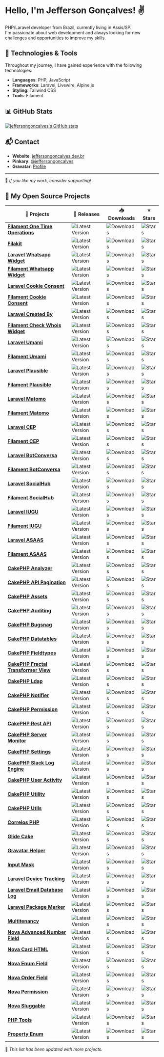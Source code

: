 # Hello, I'm Jefferson Gonçalves! ✌️

PHP/Laravel developer from Brazil, currently living in Assis/SP.  
I'm passionate about web development and always looking for new challenges and opportunities to improve my skills.

## 🚀 Technologies & Tools

Throughout my journey, I have gained experience with the following technologies:

- **Languages**: PHP, JavaScript
- **Frameworks**: Laravel, Livewire, Alpine.js
- **Styling**: Tailwind CSS
- **Tools**: Filament

## 📊 GitHub Stats

[![jeffersongoncalves's GitHub stats](https://github-readme-stats.jeffersongoncalves.dev.br/api?username=jeffersongoncalves&show_icons=true&hide=&count_private=true&title_color=0891b2&text_color=ffffff&icon_color=0891b2&bg_color=1c1917&hide_border=true&show_icons=true)](http://www.github.com/jeffersongoncalves)

## 📬 Contact

- **Website**: [jeffersongoncalves.dev.br](https://jeffersongoncalves.dev.br)
- **Pinkary**: [@jeffersongoncalves](https://pinkary.com/@jeffersongoncalves)
- **Gravatar**: [Profile](https://gravatar.com/jeffersonsimaogoncalves)

---

🎯 *If you like my work, consider supporting!*

## 🚀 My Open Source Projects

| 🎁 Projects                                                                                                    | 🚀 Releases                                                                                                                          | 📥 Downloads                                                                                                                     | ⭐ Stars                                                                                                             |
|----------------------------------------------------------------------------------------------------------------|--------------------------------------------------------------------------------------------------------------------------------------|----------------------------------------------------------------------------------------------------------------------------------|---------------------------------------------------------------------------------------------------------------------|
| [**Filament One Time Operations**](https://github.com/jeffersongoncalves/filament-one-time-operations)         | ![Latest Version](https://img.shields.io/packagist/v/jeffersongoncalves/filament-one-time-operations.svg?style=flat-square)          | ![Downloads](https://img.shields.io/packagist/dt/jeffersongoncalves/filament-one-time-operations.svg?style=flat-square)          | ![Stars](https://img.shields.io/github/stars/jeffersongoncalves/filament-one-time-operations?style=flat-square)     |
| [**Filakit**](https://github.com/jeffersongoncalves/filakit)                                                   | ![Latest Version](https://img.shields.io/packagist/v/jeffersongoncalves/filakit.svg?style=flat-square)                               | ![Downloads](https://img.shields.io/packagist/dt/jeffersongoncalves/filakit.svg?style=flat-square)                               | ![Stars](https://img.shields.io/github/stars/jeffersongoncalves/filakit?style=flat-square)                          |
| [**Laravel Whatsapp Widget**](https://github.com/jeffersongoncalves/laravel-whatsapp-widget)                   | ![Latest Version](https://img.shields.io/packagist/v/jeffersongoncalves/laravel-whatsapp-widget.svg?style=flat-square)               | ![Downloads](https://img.shields.io/packagist/dt/jeffersongoncalves/laravel-whatsapp-widget.svg?style=flat-square)               | ![Stars](https://img.shields.io/github/stars/jeffersongoncalves/laravel-whatsapp-widget?style=flat-square)          |
| [**Filament Whatsapp Widget**](https://github.com/jeffersongoncalves/filament-whatsapp-widget)                 | ![Latest Version](https://img.shields.io/packagist/v/jeffersongoncalves/filament-whatsapp-widget.svg?style=flat-square)              | ![Downloads](https://img.shields.io/packagist/dt/jeffersongoncalves/filament-whatsapp-widget.svg?style=flat-square)              | ![Stars](https://img.shields.io/github/stars/jeffersongoncalves/filament-whatsapp-widget?style=flat-square)         |
| [**Laravel Cookie Consent**](https://github.com/jeffersongoncalves/laravel-cookie-consent)                     | ![Latest Version](https://img.shields.io/packagist/v/jeffersongoncalves/laravel-cookie-consent.svg?style=flat-square)                | ![Downloads](https://img.shields.io/packagist/dt/jeffersongoncalves/laravel-cookie-consent.svg?style=flat-square)                | ![Stars](https://img.shields.io/github/stars/jeffersongoncalves/laravel-cookie-consent?style=flat-square)           |
| [**Filament Cookie Consent**](https://github.com/jeffersongoncalves/filament-cookie-consent)                   | ![Latest Version](https://img.shields.io/packagist/v/jeffersongoncalves/filament-cookie-consent.svg?style=flat-square)               | ![Downloads](https://img.shields.io/packagist/dt/jeffersongoncalves/filament-cookie-consent.svg?style=flat-square)               | ![Stars](https://img.shields.io/github/stars/jeffersongoncalves/filament-cookie-consent?style=flat-square)          |
| [**Laravel Created By**](https://github.com/jeffersongoncalves/laravel-created-by)                             | ![Latest Version](https://img.shields.io/packagist/v/jeffersongoncalves/laravel-created-by.svg?style=flat-square)                    | ![Downloads](https://img.shields.io/packagist/dt/jeffersongoncalves/laravel-created-by.svg?style=flat-square)                    | ![Stars](https://img.shields.io/github/stars/jeffersongoncalves/laravel-created-by?style=flat-square)               |
| [**Filament Check Whois Widget**](https://github.com/jeffersongoncalves/filament-check-whois-widget)           | ![Latest Version](https://img.shields.io/packagist/v/jeffersongoncalves/filament-check-whois-widget.svg?style=flat-square)           | ![Downloads](https://img.shields.io/packagist/dt/jeffersongoncalves/filament-check-whois-widget.svg?style=flat-square)           | ![Stars](https://img.shields.io/github/stars/jeffersongoncalves/filament-check-whois-widget?style=flat-square)      |
| [**Laravel Umami**](https://github.com/jeffersongoncalves/laravel-umami)                                       | ![Latest Version](https://img.shields.io/packagist/v/jeffersongoncalves/laravel-umami.svg?style=flat-square)                         | ![Downloads](https://img.shields.io/packagist/dt/jeffersongoncalves/laravel-umami.svg?style=flat-square)                         | ![Stars](https://img.shields.io/github/stars/jeffersongoncalves/laravel-umami?style=flat-square)                    |
| [**Filament Umami**](https://github.com/jeffersongoncalves/filament-umami)                                     | ![Latest Version](https://img.shields.io/packagist/v/jeffersongoncalves/filament-umami.svg?style=flat-square)                        | ![Downloads](https://img.shields.io/packagist/dt/jeffersongoncalves/filament-umami.svg?style=flat-square)                        | ![Stars](https://img.shields.io/github/stars/jeffersongoncalves/filament-umami?style=flat-square)                   |
| [**Laravel Plausible**](https://github.com/jeffersongoncalves/laravel-plausible)                               | ![Latest Version](https://img.shields.io/packagist/v/jeffersongoncalves/laravel-plausible.svg?style=flat-square)                     | ![Downloads](https://img.shields.io/packagist/dt/jeffersongoncalves/laravel-plausible.svg?style=flat-square)                     | ![Stars](https://img.shields.io/github/stars/jeffersongoncalves/laravel-plausible?style=flat-square)                |
| [**Filament Plausible**](https://github.com/jeffersongoncalves/filament-plausible)                             | ![Latest Version](https://img.shields.io/packagist/v/jeffersongoncalves/filament-plausible.svg?style=flat-square)                    | ![Downloads](https://img.shields.io/packagist/dt/jeffersongoncalves/filament-plausible.svg?style=flat-square)                    | ![Stars](https://img.shields.io/github/stars/jeffersongoncalves/filament-plausible?style=flat-square)               |
| [**Laravel Matomo**](https://github.com/jeffersongoncalves/laravel-matomo)                                     | ![Latest Version](https://img.shields.io/packagist/v/jeffersongoncalves/laravel-matomo.svg?style=flat-square)                        | ![Downloads](https://img.shields.io/packagist/dt/jeffersongoncalves/laravel-matomo.svg?style=flat-square)                        | ![Stars](https://img.shields.io/github/stars/jeffersongoncalves/laravel-matomo?style=flat-square)                   |
| [**Filament Matomo**](https://github.com/jeffersongoncalves/filament-matomo)                                   | ![Latest Version](https://img.shields.io/packagist/v/jeffersongoncalves/filament-matomo.svg?style=flat-square)                       | ![Downloads](https://img.shields.io/packagist/dt/jeffersongoncalves/filament-matomo.svg?style=flat-square)                       | ![Stars](https://img.shields.io/github/stars/jeffersongoncalves/filament-matomo?style=flat-square)                  |
| [**Laravel CEP**](https://github.com/jeffersongoncalves/laravel-cep)                                           | ![Latest Version](https://img.shields.io/packagist/v/jeffersongoncalves/laravel-cep.svg?style=flat-square)                           | ![Downloads](https://img.shields.io/packagist/dt/jeffersongoncalves/laravel-cep.svg?style=flat-square)                           | ![Stars](https://img.shields.io/github/stars/jeffersongoncalves/laravel-cep?style=flat-square)                      |
| [**Filament CEP**](https://github.com/jeffersongoncalves/filament-cep)                                         | ![Latest Version](https://img.shields.io/packagist/v/jeffersongoncalves/filament-cep.svg?style=flat-square)                          | ![Downloads](https://img.shields.io/packagist/dt/jeffersongoncalves/filament-cep.svg?style=flat-square)                          | ![Stars](https://img.shields.io/github/stars/jeffersongoncalves/filament-cep?style=flat-square)                     |
| [**Laravel BotConversa**](https://github.com/jeffersongoncalves/laravel-bot-conversa)                          | ![Latest Version](https://img.shields.io/packagist/v/jeffersongoncalves/laravel-bot-conversa.svg?style=flat-square)                  | ![Downloads](https://img.shields.io/packagist/dt/jeffersongoncalves/laravel-bot-conversa.svg?style=flat-square)                  | ![Stars](https://img.shields.io/github/stars/jeffersongoncalves/laravel-bot-conversa?style=flat-square)             |
| [**Filament BotConversa**](https://github.com/jeffersongoncalves/filament-bot-conversa)                        | ![Latest Version](https://img.shields.io/packagist/v/jeffersongoncalves/filament-bot-conversa.svg?style=flat-square)                 | ![Downloads](https://img.shields.io/packagist/dt/jeffersongoncalves/filament-bot-conversa.svg?style=flat-square)                 | ![Stars](https://img.shields.io/github/stars/jeffersongoncalves/filament-bot-conversa?style=flat-square)            |
| [**Laravel SocialHub**](https://github.com/jeffersongoncalves/laravel-socialhub)                               | ![Latest Version](https://img.shields.io/packagist/v/jeffersongoncalves/laravel-socialhub.svg?style=flat-square)                     | ![Downloads](https://img.shields.io/packagist/dt/jeffersongoncalves/laravel-socialhub.svg?style=flat-square)                     | ![Stars](https://img.shields.io/github/stars/jeffersongoncalves/laravel-socialhub?style=flat-square)                |
| [**Filament SocialHub**](https://github.com/jeffersongoncalves/filament-socialhub)                             | ![Latest Version](https://img.shields.io/packagist/v/jeffersongoncalves/filament-socialhub.svg?style=flat-square)                    | ![Downloads](https://img.shields.io/packagist/dt/jeffersongoncalves/filament-socialhub.svg?style=flat-square)                    | ![Stars](https://img.shields.io/github/stars/jeffersongoncalves/filament-socialhub?style=flat-square)               |
| [**Laravel IUGU**](https://github.com/jeffersongoncalves/laravel-iugu)                                         | ![Latest Version](https://img.shields.io/packagist/v/jeffersongoncalves/laravel-iugu.svg?style=flat-square)                          | ![Downloads](https://img.shields.io/packagist/dt/jeffersongoncalves/laravel-iugu.svg?style=flat-square)                          | ![Stars](https://img.shields.io/github/stars/jeffersongoncalves/laravel-iugu?style=flat-square)                     |
| [**Filament IUGU**](https://github.com/jeffersongoncalves/filament-iugu)                                       | ![Latest Version](https://img.shields.io/packagist/v/jeffersongoncalves/filament-iugu.svg?style=flat-square)                         | ![Downloads](https://img.shields.io/packagist/dt/jeffersongoncalves/filament-iugu.svg?style=flat-square)                         | ![Stars](https://img.shields.io/github/stars/jeffersongoncalves/filament-iugu?style=flat-square)                    |
| [**Laravel ASAAS**](https://github.com/jeffersongoncalves/laravel-asaas)                                       | ![Latest Version](https://img.shields.io/packagist/v/jeffersongoncalves/laravel-asaas.svg?style=flat-square)                         | ![Downloads](https://img.shields.io/packagist/dt/jeffersongoncalves/laravel-asaas.svg?style=flat-square)                         | ![Stars](https://img.shields.io/github/stars/jeffersongoncalves/laravel-asaas?style=flat-square)                    |
| [**Filament ASAAS**](https://github.com/jeffersongoncalves/filament-asaas)                                     | ![Latest Version](https://img.shields.io/packagist/v/jeffersongoncalves/filament-asaas.svg?style=flat-square)                        | ![Downloads](https://img.shields.io/packagist/dt/jeffersongoncalves/filament-asaas.svg?style=flat-square)                        | ![Stars](https://img.shields.io/github/stars/jeffersongoncalves/filament-asaas?style=flat-square)                   |
| [**CakePHP Analyzer**](https://github.com/jeffersongoncalves/cakephp-analyzer)                                 | ![Latest Version](https://img.shields.io/packagist/v/jeffersonsimaogoncalves/cakephp-analyzer.svg?style=flat-square)                 | ![Downloads](https://img.shields.io/packagist/dt/jeffersonsimaogoncalves/cakephp-analyzer.svg?style=flat-square)                 | ![Stars](https://img.shields.io/github/stars/jeffersongoncalves/cakephp-analyzer?style=flat-square)                 |
| [**CakePHP API Pagination**](https://github.com/jeffersongoncalves/cakephp-api-pagination)                     | ![Latest Version](https://img.shields.io/packagist/v/jeffersonsimaogoncalves/cakephp-api-pagination.svg?style=flat-square)           | ![Downloads](https://img.shields.io/packagist/dt/jeffersonsimaogoncalves/cakephp-api-pagination.svg?style=flat-square)           | ![Stars](https://img.shields.io/github/stars/jeffersongoncalves/cakephp-api-pagination?style=flat-square)           |
| [**CakePHP Assets**](https://github.com/jeffersongoncalves/cakephp-assets)                                     | ![Latest Version](https://img.shields.io/packagist/v/jeffersonsimaogoncalves/cakephp-assets.svg?style=flat-square)                   | ![Downloads](https://img.shields.io/packagist/dt/jeffersonsimaogoncalves/cakephp-assets.svg?style=flat-square)                   | ![Stars](https://img.shields.io/github/stars/jeffersongoncalves/cakephp-assets?style=flat-square)                   |
| [**CakePHP Auditing**](https://github.com/jeffersongoncalves/cakephp-auditing)                                 | ![Latest Version](https://img.shields.io/packagist/v/jeffersonsimaogoncalves/cakephp-auditing.svg?style=flat-square)                 | ![Downloads](https://img.shields.io/packagist/dt/jeffersonsimaogoncalves/cakephp-auditing.svg?style=flat-square)                 | ![Stars](https://img.shields.io/github/stars/jeffersongoncalves/cakephp-auditing?style=flat-square)                 |
| [**CakePHP Bugsnag**](https://github.com/jeffersongoncalves/cakephp-bugsnag)                                   | ![Latest Version](https://img.shields.io/packagist/v/jeffersonsimaogoncalves/cakephp-bugsnag.svg?style=flat-square)                  | ![Downloads](https://img.shields.io/packagist/dt/jeffersonsimaogoncalves/cakephp-bugsnag.svg?style=flat-square)                  | ![Stars](https://img.shields.io/github/stars/jeffersongoncalves/cakephp-bugsnag?style=flat-square)                  |
| [**CakePHP Datatables**](https://github.com/jeffersongoncalves/cakephp-datatables)                             | ![Latest Version](https://img.shields.io/packagist/v/jeffersonsimaogoncalves/cakephp-datatables.svg?style=flat-square)               | ![Downloads](https://img.shields.io/packagist/dt/jeffersonsimaogoncalves/cakephp-datatables.svg?style=flat-square)               | ![Stars](https://img.shields.io/github/stars/jeffersongoncalves/cakephp-datatables?style=flat-square)               |
| [**CakePHP Fieldtypes**](https://github.com/jeffersongoncalves/cakephp-fieldtypes)                             | ![Latest Version](https://img.shields.io/packagist/v/jeffersonsimaogoncalves/cakephp-fieldtypes.svg?style=flat-square)               | ![Downloads](https://img.shields.io/packagist/dt/jeffersonsimaogoncalves/cakephp-fieldtypes.svg?style=flat-square)               | ![Stars](https://img.shields.io/github/stars/jeffersongoncalves/cakephp-fieldtypes?style=flat-square)               |
| [**CakePHP Fractal Transformer View**](https://github.com/jeffersongoncalves/cakephp-fractal-transformer-view) | ![Latest Version](https://img.shields.io/packagist/v/jeffersonsimaogoncalves/cakephp-fractal-transformer-view.svg?style=flat-square) | ![Downloads](https://img.shields.io/packagist/dt/jeffersonsimaogoncalves/cakephp-fractal-transformer-view.svg?style=flat-square) | ![Stars](https://img.shields.io/github/stars/jeffersongoncalves/cakephp-fractal-transformer-view?style=flat-square) |
| [**CakePHP Ldap**](https://github.com/jeffersongoncalves/cakephp-ldap)                                         | ![Latest Version](https://img.shields.io/packagist/v/jeffersonsimaogoncalves/cakephp-ldap.svg?style=flat-square)                     | ![Downloads](https://img.shields.io/packagist/dt/jeffersonsimaogoncalves/cakephp-ldap.svg?style=flat-square)                     | ![Stars](https://img.shields.io/github/stars/jeffersongoncalves/cakephp-ldap?style=flat-square)                     |
| [**CakePHP Notifier**](https://github.com/jeffersongoncalves/cakephp-notifier)                                 | ![Latest Version](https://img.shields.io/packagist/v/jeffersonsimaogoncalves/cakephp-notifier.svg?style=flat-square)                 | ![Downloads](https://img.shields.io/packagist/dt/jeffersonsimaogoncalves/cakephp-notifier.svg?style=flat-square)                 | ![Stars](https://img.shields.io/github/stars/jeffersongoncalves/cakephp-notifier?style=flat-square)                 |
| [**CakePHP Permission**](https://github.com/jeffersongoncalves/cakephp-permission)                             | ![Latest Version](https://img.shields.io/packagist/v/jeffersonsimaogoncalves/cakephp-permission.svg?style=flat-square)               | ![Downloads](https://img.shields.io/packagist/dt/jeffersonsimaogoncalves/cakephp-permission.svg?style=flat-square)               | ![Stars](https://img.shields.io/github/stars/jeffersongoncalves/cakephp-permission?style=flat-square)               |
| [**CakePHP Rest API**](https://github.com/jeffersongoncalves/cakephp-rest-api)                                 | ![Latest Version](https://img.shields.io/packagist/v/jeffersonsimaogoncalves/cakephp-rest-api.svg?style=flat-square)                 | ![Downloads](https://img.shields.io/packagist/dt/jeffersonsimaogoncalves/cakephp-rest-api.svg?style=flat-square)                 | ![Stars](https://img.shields.io/github/stars/jeffersongoncalves/cakephp-rest-api?style=flat-square)                 |
| [**CakePHP Server Monitor**](https://github.com/jeffersongoncalves/cakephp-server-monitor)                     | ![Latest Version](https://img.shields.io/packagist/v/jeffersonsimaogoncalves/cakephp-server-monitor.svg?style=flat-square)           | ![Downloads](https://img.shields.io/packagist/dt/jeffersonsimaogoncalves/cakephp-server-monitor.svg?style=flat-square)           | ![Stars](https://img.shields.io/github/stars/jeffersongoncalves/cakephp-server-monitor?style=flat-square)           |
| [**CakePHP Settings**](https://github.com/jeffersongoncalves/cakephp-settings)                                 | ![Latest Version](https://img.shields.io/packagist/v/jeffersonsimaogoncalves/cakephp-settings.svg?style=flat-square)                 | ![Downloads](https://img.shields.io/packagist/dt/jeffersonsimaogoncalves/cakephp-settings.svg?style=flat-square)                 | ![Stars](https://img.shields.io/github/stars/jeffersongoncalves/cakephp-settings?style=flat-square)                 |
| [**CakePHP Slack Log Engine**](https://github.com/jeffersongoncalves/cakephp-slack-log-engine)                 | ![Latest Version](https://img.shields.io/packagist/v/jeffersonsimaogoncalves/cakephp-slack-log-engine.svg?style=flat-square)         | ![Downloads](https://img.shields.io/packagist/dt/jeffersonsimaogoncalves/cakephp-slack-log-engine.svg?style=flat-square)         | ![Stars](https://img.shields.io/github/stars/jeffersongoncalves/cakephp-slack-log-engine?style=flat-square)         |
| [**CakePHP User Activity**](https://github.com/jeffersongoncalves/cakephp-user-activity)                       | ![Latest Version](https://img.shields.io/packagist/v/jeffersonsimaogoncalves/cakephp-user-activity.svg?style=flat-square)            | ![Downloads](https://img.shields.io/packagist/dt/jeffersonsimaogoncalves/cakephp-user-activity.svg?style=flat-square)            | ![Stars](https://img.shields.io/github/stars/jeffersongoncalves/cakephp-user-activity?style=flat-square)            |
| [**CakePHP Utility**](https://github.com/jeffersongoncalves/cakephp-utility)                                   | ![Latest Version](https://img.shields.io/packagist/v/jeffersonsimaogoncalves/cakephp-utility.svg?style=flat-square)                  | ![Downloads](https://img.shields.io/packagist/dt/jeffersonsimaogoncalves/cakephp-utility.svg?style=flat-square)                  | ![Stars](https://img.shields.io/github/stars/jeffersongoncalves/cakephp-utility?style=flat-square)                  |
| [**CakePHP Utils**](https://github.com/jeffersongoncalves/cakephp-utils)                                       | ![Latest Version](https://img.shields.io/packagist/v/jeffersonsimaogoncalves/cakephp-utils.svg?style=flat-square)                    | ![Downloads](https://img.shields.io/packagist/dt/jeffersonsimaogoncalves/cakephp-utils.svg?style=flat-square)                    | ![Stars](https://img.shields.io/github/stars/jeffersongoncalves/cakephp-utils?style=flat-square)                    |
| [**Correios PHP**](https://github.com/jeffersongoncalves/correios-php)                                         | ![Latest Version](https://img.shields.io/packagist/v/jeffersonsimaogoncalves/correios-php.svg?style=flat-square)                     | ![Downloads](https://img.shields.io/packagist/dt/jeffersonsimaogoncalves/correios-php.svg?style=flat-square)                     | ![Stars](https://img.shields.io/github/stars/jeffersongoncalves/correios-php?style=flat-square)                     |
| [**Glide Cake**](https://github.com/jeffersongoncalves/glide-cake)                                             | ![Latest Version](https://img.shields.io/packagist/v/jeffersonsimaogoncalves/glide-cake.svg?style=flat-square)                       | ![Downloads](https://img.shields.io/packagist/dt/jeffersonsimaogoncalves/glide-cake.svg?style=flat-square)                       | ![Stars](https://img.shields.io/github/stars/jeffersongoncalves/glide-cake?style=flat-square)                       |
| [**Gravatar Helper**](https://github.com/jeffersongoncalves/gravatar-helper)                                   | ![Latest Version](https://img.shields.io/packagist/v/jeffersonsimaogoncalves/gravatar-helper.svg?style=flat-square)                  | ![Downloads](https://img.shields.io/packagist/dt/jeffersonsimaogoncalves/gravatar-helper.svg?style=flat-square)                  | ![Stars](https://img.shields.io/github/stars/jeffersongoncalves/gravatar-helper?style=flat-square)                  |
| [**Input Mask**](https://github.com/jeffersongoncalves/input-mask)                                             | ![Latest Version](https://img.shields.io/packagist/v/jeffersonsimaogoncalves/input-mask.svg?style=flat-square)                       | ![Downloads](https://img.shields.io/packagist/dt/jeffersonsimaogoncalves/input-mask.svg?style=flat-square)                       | ![Stars](https://img.shields.io/github/stars/jeffersongoncalves/input-mask?style=flat-square)                       |
| [**Laravel Device Tracking**](https://github.com/jeffersongoncalves/laravel-device-tracking)                   | ![Latest Version](https://img.shields.io/packagist/v/jeffersonsimaogoncalves/laravel-device-tracking.svg?style=flat-square)          | ![Downloads](https://img.shields.io/packagist/dt/jeffersonsimaogoncalves/laravel-device-tracking.svg?style=flat-square)          | ![Stars](https://img.shields.io/github/stars/jeffersongoncalves/laravel-device-tracking?style=flat-square)          |
| [**Laravel Email Database Log**](https://github.com/jeffersongoncalves/laravel-email-database-log)             | ![Latest Version](https://img.shields.io/packagist/v/jeffersonsimaogoncalves/laravel-email-database-log.svg?style=flat-square)       | ![Downloads](https://img.shields.io/packagist/dt/jeffersonsimaogoncalves/laravel-email-database-log.svg?style=flat-square)       | ![Stars](https://img.shields.io/github/stars/jeffersongoncalves/laravel-email-database-log?style=flat-square)       |
| [**Laravel Package Marker**](https://github.com/jeffersongoncalves/laravel-package-maker)                      | ![Latest Version](https://img.shields.io/packagist/v/jeffersonsimaogoncalves/laravel-package-maker.svg?style=flat-square)            | ![Downloads](https://img.shields.io/packagist/dt/jeffersonsimaogoncalves/laravel-package-maker.svg?style=flat-square)            | ![Stars](https://img.shields.io/github/stars/jeffersongoncalves/laravel-package-maker?style=flat-square)            |
| [**Multitenancy**](https://github.com/jeffersongoncalves/multitenancy)                                         | ![Latest Version](https://img.shields.io/packagist/v/jeffersonsimaogoncalves/multitenancy.svg?style=flat-square)                     | ![Downloads](https://img.shields.io/packagist/dt/jeffersonsimaogoncalves/multitenancy.svg?style=flat-square)                     | ![Stars](https://img.shields.io/github/stars/jeffersongoncalves/multitenancy?style=flat-square)                     |
| [**Nova Advanced Number Field**](https://github.com/jeffersongoncalves/nova-advanced-number-field)             | ![Latest Version](https://img.shields.io/packagist/v/jeffersonsimaogoncalves/nova-advanced-number-field.svg?style=flat-square)       | ![Downloads](https://img.shields.io/packagist/dt/jeffersonsimaogoncalves/nova-advanced-number-field.svg?style=flat-square)       | ![Stars](https://img.shields.io/github/stars/jeffersongoncalves/nova-advanced-number-field?style=flat-square)       |
| [**Nova Card HTML**](https://github.com/jeffersongoncalves/nova-card-html)                                     | ![Latest Version](https://img.shields.io/packagist/v/jeffersonsimaogoncalves/nova-card-html.svg?style=flat-square)                   | ![Downloads](https://img.shields.io/packagist/dt/jeffersonsimaogoncalves/nova-card-html.svg?style=flat-square)                   | ![Stars](https://img.shields.io/github/stars/jeffersongoncalves/nova-card-html?style=flat-square)                   |
| [**Nova Enum Field**](https://github.com/jeffersongoncalves/nova-enum-field)                                   | ![Latest Version](https://img.shields.io/packagist/v/jeffersonsimaogoncalves/nova-enum-field.svg?style=flat-square)                  | ![Downloads](https://img.shields.io/packagist/dt/jeffersonsimaogoncalves/nova-enum-field.svg?style=flat-square)                  | ![Stars](https://img.shields.io/github/stars/jeffersongoncalves/nova-enum-field?style=flat-square)                  |
| [**Nova Order Field**](https://github.com/jeffersongoncalves/nova-order-field)                                 | ![Latest Version](https://img.shields.io/packagist/v/jeffersonsimaogoncalves/nova-order-field.svg?style=flat-square)                 | ![Downloads](https://img.shields.io/packagist/dt/jeffersonsimaogoncalves/nova-order-field.svg?style=flat-square)                 | ![Stars](https://img.shields.io/github/stars/jeffersongoncalves/nova-order-field?style=flat-square)                 |
| [**Nova Permission**](https://github.com/jeffersongoncalves/nova-permission)                                   | ![Latest Version](https://img.shields.io/packagist/v/jeffersonsimaogoncalves/nova-permission.svg?style=flat-square)                  | ![Downloads](https://img.shields.io/packagist/dt/jeffersonsimaogoncalves/nova-permission.svg?style=flat-square)                  | ![Stars](https://img.shields.io/github/stars/jeffersongoncalves/nova-permission?style=flat-square)                  |
| [**Nova Sluggable**](https://github.com/jeffersongoncalves/nova-sluggable)                                     | ![Latest Version](https://img.shields.io/packagist/v/jeffersonsimaogoncalves/nova-sluggable.svg?style=flat-square)                   | ![Downloads](https://img.shields.io/packagist/dt/jeffersonsimaogoncalves/nova-sluggable.svg?style=flat-square)                   | ![Stars](https://img.shields.io/github/stars/jeffersongoncalves/nova-sluggable?style=flat-square)                   |
| [**PHP Tools**](https://github.com/jeffersongoncalves/php-tools)                                               | ![Latest Version](https://img.shields.io/packagist/v/jeffersonsimaogoncalves/php-tools.svg?style=flat-square)                        | ![Downloads](https://img.shields.io/packagist/dt/jeffersonsimaogoncalves/php-tools.svg?style=flat-square)                        | ![Stars](https://img.shields.io/github/stars/jeffersongoncalves/php-tools?style=flat-square)                        |
| [**Property Enum**](https://github.com/jeffersongoncalves/property-enum)                                       | ![Latest Version](https://img.shields.io/packagist/v/jeffersonsimaogoncalves/property-enum.svg?style=flat-square)                    | ![Downloads](https://img.shields.io/packagist/dt/jeffersonsimaogoncalves/property-enum.svg?style=flat-square)                    | ![Stars](https://img.shields.io/github/stars/jeffersongoncalves/property-enum?style=flat-square)                    |

📌 *This list has been updated with more projects.*
